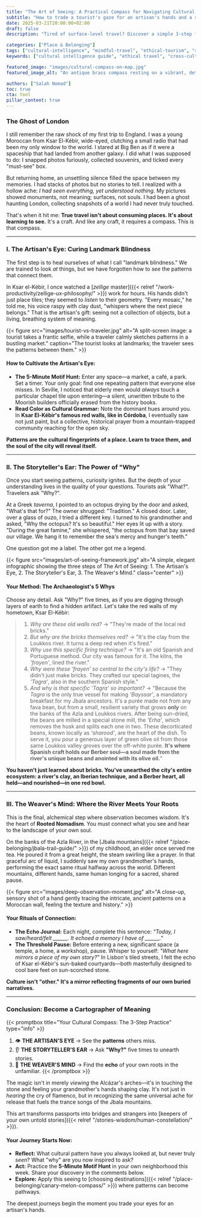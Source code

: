 ```yaml
---
title: "The Art of Seeing: A Practical Compass for Navigating Cultural Landscapes"
subtitle: "How to trade a tourist's gaze for an artisan's hands and a storyteller's heart."
date: 2025-03-21T20:00:00+02:00
draft: false
description: "Tired of surface-level travel? Discover a simple 3-step framework inspired by ancient artisans to see the world with depth, curiosity, and connection."

categories: ["Place & Belonging"]
tags: ["cultural-intelligence", "mindful-travel", "ethical-tourism", "rooted-nomadism", "observation-skills", "storytelling"]
keywords: ["cultural intelligence guide", "ethical travel", "cross-cultural communication", "how to observe culture respectfully", "mindful travel practices", "art of observation"]

featured_image: "images/cultural-compass-on-map.jpg"
featured_image_alt: "An antique brass compass resting on a vibrant, detailed cultural map of the Mediterranean, symbolizing the art of mindful navigation."

authors: ["Salah Nomad"]
toc: true
cta: tool
pillar_content: true
---
```


### The Ghost of London

I still remember the raw shock of my first trip to England. I was a young Moroccan from Ksar El-Kébir, wide-eyed, clutching a small radio that had been my only window to the world. I stared at Big Ben as if it were a spaceship that had landed from another galaxy. I did what I was supposed to do: I snapped photos furiously, collected souvenirs, and ticked every "must-see" box.

But returning home, an unsettling silence filled the space between my memories. I had stacks of photos but no stories to tell. I realized with a hollow ache: *I had seen everything, yet understood nothing*. My pictures showed monuments, not meaning; surfaces, not souls. I had been a ghost haunting London, collecting snapshots of a world I had never truly touched.

That's when it hit me: **True travel isn't about consuming places. It's about learning to see.** It's a craft. And like any craft, it requires a compass. This is that compass.

---

### I. The Artisan's Eye: Curing Landmark Blindness

The first step is to heal ourselves of what I call "landmark blindness." We are trained to look *at* things, but we have forgotten how to *see* the patterns that connect them.

In Ksar el-Kébir, I once watched a [*zellige* master]({{< relref "/work-productivity/zellige-ux-philosophy/" >}}) work for hours. His hands didn't just place tiles; they seemed to *listen* to their geometry. "Every mosaic," he told me, his voice raspy with clay dust, "whispers where the next piece belongs." That is the artisan's gift: seeing not a collection of objects, but a living, breathing system of meaning.

{{< figure src="images/tourist-vs-traveler.jpg" alt="A split-screen image: a tourist takes a frantic selfie, while a traveler calmly sketches patterns in a bustling market." caption="The tourist looks at landmarks; the traveler sees the patterns between them." >}}

#### **How to Cultivate the Artisan's Eye:**

*   **The 5-Minute Motif Hunt:** Enter any space—a market, a café, a park. Set a timer. Your only goal: find one repeating pattern that everyone else misses. In Seville, I noticed that elderly men would *always* touch a particular chapel tile upon entering—a silent, unwritten tribute to the Moorish builders officially erased from the history books.
*   **Read Color as Cultural Grammar:** Note the dominant hues around you. In **Ksar El-Kébir's famous red walls, like in Córdoba**, I eventually saw not just paint, but a collective, historical prayer from a mountain-trapped community reaching for the open sky.

**Patterns are the cultural fingerprints of a place. Learn to trace them, and the soul of the city will reveal itself.**

---

### II. The Storyteller's Ear: The Power of "Why"

Once you start seeing patterns, curiosity ignites. But the depth of your understanding lives in the quality of your questions. Tourists ask "What?". Travelers ask "Why?".

At a Greek *taverna*, I pointed to an octopus drying by the door and asked, "What's that for?" The owner shrugged: "Tradition." A closed door. Later, over a glass of ouzo, I tried a different key. I turned to his grandmother and asked, "Why the octopus? It's so beautiful." Her eyes lit up with a story. "During the great famine," she whispered, "the octopus from that bay saved our village. We hang it to remember the sea's mercy and hunger's teeth."

One question got me a label. The other got me a legend.

{{< figure src="images/art-of-seeing-framework.jpg" alt="A simple, elegant infographic showing the three steps of The Art of Seeing: 1. The Artisan's Eye, 2. The Storyteller's Ear, 3. The Weaver's Mind." class="center" >}}

#### **Your Method: The Archaeologist's 5 Whys**

Choose any detail. Ask "Why?" five times, as if you are digging through layers of earth to find a hidden artifact. Let's take the red walls of my hometown, Ksar El-Kébir:
> 1. *Why are these old walls red?* → "They're made of the local red bricks."
> 2. *But why are the bricks themselves red?* → "It's the clay from the Loukkos river. It turns a deep red when it's fired."
> 3. *Why use this specific firing technique?* → "It's an old Spanish and Portuguese method. Our city was famous for it. The kilns, the *'frayen'*, lined the river."
> 4. *Why were these 'frayen' so central to the city's life?* → "They didn't just make bricks. They crafted our special tagines, the *'Tagra'*, also in the southern Spanish style."
> 5. *And why is that specific 'Tagra' so important?* → "Because the *Tagra* is the only true vessel for making *'Bayssar'*, a mandatory breakfast for my Jbala ancestors. It's a purée made not from any fava bean, but from a small, resilient variety that grows **only** on the banks of the Azla and Loukkos rivers. After being sun-dried, the beans are milled in a special stone mill, the *'Erha'*, which removes the husk and splits each one in two. These decorticated beans, known locally as *'sharood'*, are the heart of the dish. To serve it, you pour a generous layer of green olive oil from those same Loukkos valley groves over the off-white purée. **It's where Spanish craft holds our Berber soul—a soul made from the river's unique beans and anointed with its olive oil.**"

**You haven't just learned about bricks. You've unearthed the city's entire ecosystem: a river's clay, an Iberian technique, and a Berber heart, all held—and nourished—in one red bowl.**

---

### III. The Weaver's Mind: Where the River Meets Your Roots

This is the final, alchemical step where observation becomes wisdom. It's the heart of **Rooted Nomadism**. You must connect what you see and hear to the landscape of your own soul.

On the banks of the Azla River, in the [Jbala mountains]({{< relref "/place-belonging/jbala-trail-guide/" >}}) of my childhood, an elder once served me tea. He poured it from a great height, the steam swirling like a prayer. In that graceful arc of liquid, I suddenly saw my own grandmother's hands, performing the exact same ritual halfway across the world. Different mountains, different hands, same human longing for a sacred, shared pause.

{{< figure src="images/deep-observation-moment.jpg" alt="A close-up, sensory shot of a hand gently tracing the intricate, ancient patterns on a Moroccan wall, feeling the texture and history." >}}

#### **Your Rituals of Connection:**

*   **The Echo Journal:** Each night, complete this sentence: *"Today, I saw/heard/felt \_\_\_\_\_\_. It echoed a memory I have of \_\_\_\_\_\_."*
*   **The Threshold Pause:** Before entering a new, significant space (a temple, a home, a workshop), pause. Whisper to yourself: *"What here mirrors a piece of my own story?"* In Lisbon's tiled streets, I felt the echo of Ksar el-Kébir's sun-baked courtyards—both masterfully designed to cool bare feet on sun-scorched stone.

**Culture isn't "other." It's a mirror reflecting fragments of our own buried narratives.**

---

### Conclusion: Become a Cartographer of Meaning

{{< promptbox title="Your Cultural Compass: The 3-Step Practice" type="info" >}}
1.  👁️ **THE ARTISAN'S EYE** → See the **patterns** others miss.
2.  👂 **THE STORYTELLER'S EAR** → Ask **"Why?"** five times to unearth stories.
3.  🧠 **THE WEAVER'S MIND** → Find the **echo** of your own roots in the unfamiliar.
{{< /promptbox >}}

The magic isn't in merely *viewing* the Alcázar's arches—it's in touching the stone and feeling your grandmother's hands shaping clay. It's not just in *hearing* the cry of flamenco, but in recognizing the same universal ache for release that fuels the trance songs of the Jbala mountains.

This art transforms passports into bridges and strangers into [keepers of your own untold stories]({{< relref "/stories-wisdom/human-constellation/" >}}).

#### **Your Journey Starts Now:**

*   **Reflect:** What cultural pattern have you always looked at, but never truly *seen*? What "why" are you now inspired to ask?
*   **Act:** Practice the **5-Minute Motif Hunt** in your own neighborhood this week. Share your discovery in the comments below.  
*   **Explore:** Apply this seeing to [choosing destinations]({{< relref "/place-belonging/canary-melon-compass/" >}}) where patterns can become pathways.

The deepest journeys begin the moment you trade your eyes for an artisan's hands.